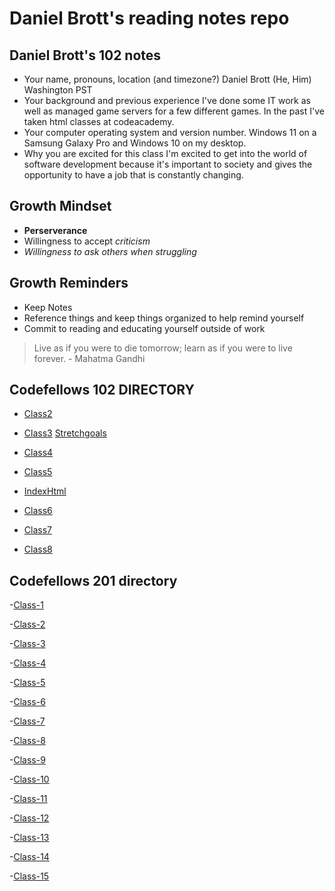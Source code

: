 # Daniel Brott's reading notes repo

## Daniel Brott's 102 notes

- Your name, pronouns, location (and timezone?)
Daniel Brott (He, Him) Washington PST
- Your background and previous experience
I've done some IT work as well as managed game servers for a few different games. In the past I've taken html classes at codeacademy.
- Your computer operating system and version number.
Windows 11 on a Samsung Galaxy Pro and Windows 10 on my desktop.
- Why you are excited for this class
I'm excited to get into the world of software development because it's important to society and gives the opportunity to have a job that is constantly changing.

## Growth Mindset

- **Perserverance**
- Willingness to accept *criticism*
- *Willingness to ask others when struggling*

## Growth Reminders

- Keep Notes
- Reference things and keep things organized to help remind yourself
- Commit to reading and educating yourself outside of work

> Live as if you were to die tomorrow; learn as if you were to live forever.
    - Mahatma Gandhi

## Codefellows 102 DIRECTORY

- [Class2](https://cipherian.github.io/reading-notes/class2)

- [Class3](https://cipherian.github.io/reading-notes/class3)
[Stretchgoals](https://cipherian.github.io/reading-notes/Stretchgoals.md)
  
- [Class4](https://cipherian.github.io/reading-notes/class4)

- [Class5](https://cipherian.github.io/reading-notes/class5)

- [IndexHtml](https://cipherian.github.io/index/)

- [Class6](https://cipherian.github.io/reading-notes/class6)

- [Class7](https://cipherian.github.io/reading-notes/class7)

- [Class8](https://cipherian.github.io/reading-notes/class8)

## Codefellows 201 directory

-[Class-1](https://cipherian.github.io/reading-notes/class-1)

-[Class-2](https://cipherian.github.io/reading-notes/class-2)

-[Class-3](https://cipherian.github.io/reading-notes/class-3)

-[Class-4](https://cipherian.github.io/reading-notes/class-4)

-[Class-5](https://cipherian.github.io/reading-notes/class-5)

-[Class-6](https://cipherian.github.io/reading-notes/class-6)

-[Class-7](https://cipherian.github.io/reading-notes/class-7)

-[Class-8](https://cipherian.github.io/reading-notes/class-8)

-[Class-9](https://cipherian.github.io/reading-notes/class-9)

-[Class-10](https://cipherian.github.io/reading-notes/class-10)

-[Class-11](https://cipherian.github.io/reading-notes/class-11)

-[Class-12](https://cipherian.github.io/reading-notes/class-12)

-[Class-13](https://cipherian.github.io/reading-notes/class-1)

-[Class-14](https://cipherian.github.io/reading-notes/class-1)

-[Class-15](https://cipherian.github.io/reading-notes/class-1)